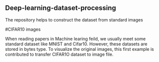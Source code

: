 ## Deep-learning-dataset-processing
The repository helps to construct the dataset from standard images

#CIFAR10 images

When reading papers in Machine learing feild, we usually meet some standard dataset like MNIST and Cifar10. However, these datasets are stored in bytes type. To visualize the original images, this first example is contributed to transfer CIFAR1O dataset to image file.
